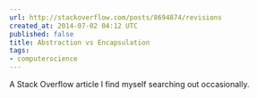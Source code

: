 ```yaml
---
url: http://stackoverflow.com/posts/8694874/revisions
created_at: 2014-07-02 04:12 UTC
published: false
title: Abstraction vs Encapsulation
tags:
- computerscience
---
```


A Stack Overflow article I find myself searching out occasionally.
